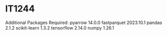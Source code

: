 # IT1244
Additional Packages Required:
pyarrow 14.0.0
fastparquet 2023.10.1
pandas 2.1.2
scikit-learn 1.3.2
tensorflow 2.14.0
numpy 1.26.1

